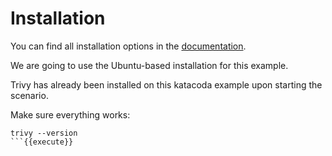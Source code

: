 # Installation

You can find all installation options in the [documentation](https://aquasecurity.github.io/trivy/v0.23.0/getting-started/installation/).

We are going to use the Ubuntu-based installation for this example.

Trivy has already been installed on this katacoda example upon starting the scenario.

Make sure everything works:

```
trivy --version
```{{execute}}


